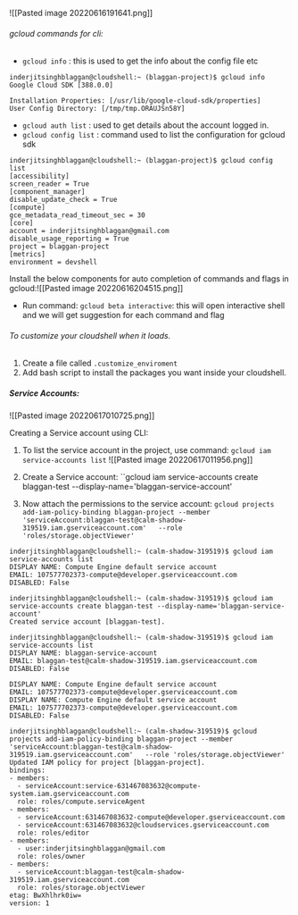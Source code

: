 ![[Pasted image 20220616191641.png]]

###### gcloud commands for cli:

- `gcloud info` : this is used to get the info about the config file etc
```
inderjitsinghblaggan@cloudshell:~ (blaggan-project)$ gcloud info
Google Cloud SDK [388.0.0]

Installation Properties: [/usr/lib/google-cloud-sdk/properties]
User Config Directory: [/tmp/tmp.ORAUJSn58Y]
```
-  `gcloud auth list` : used to get details about the account logged in.
- `gcloud config list` : command used to list the configuration for gcloud sdk
```
inderjitsinghblaggan@cloudshell:~ (blaggan-project)$ gcloud config list
[accessibility]
screen_reader = True
[component_manager]
disable_update_check = True
[compute]
gce_metadata_read_timeout_sec = 30
[core]
account = inderjitsinghblaggan@gmail.com
disable_usage_reporting = True
project = blaggan-project
[metrics]
environment = devshell

```

Install the below components for auto completion of commands and flags in gcloud:![[Pasted image 20220616204515.png]]
- Run command: `gcloud beta interactive`: this will open interactive shell and we will get suggestion for each command and flag


###### To customize your cloudshell when it loads.

1. Create a file called `.customize_enviroment`
2. Add bash script to install the packages you want inside your cloudshell.

##### Service Accounts:
![[Pasted image 20220617010725.png]]

Creating a Service account using CLI:

1. To list the service account in the project, use command: `gcloud iam service-accounts list`
![[Pasted image 20220617011956.png]]

2. Create a Service account: ``gcloud iam service-accounts create blaggan-test --display-name='blaggan-service-account'

3. Now attach the permissions to the service account: `gcloud projects add-iam-policy-binding blaggan-project --member 'serviceAccount:blaggan-test@calm-shadow-319519.iam.gserviceaccount.com'   --role 'roles/storage.objectViewer'`

```
inderjitsinghblaggan@cloudshell:~ (calm-shadow-319519)$ gcloud iam service-accounts list
DISPLAY NAME: Compute Engine default service account
EMAIL: 107577702373-compute@developer.gserviceaccount.com
DISABLED: False

inderjitsinghblaggan@cloudshell:~ (calm-shadow-319519)$ gcloud iam service-accounts create blaggan-test --display-name='blaggan-service-account'
Created service account [blaggan-test].

inderjitsinghblaggan@cloudshell:~ (calm-shadow-319519)$ gcloud iam service-accounts list
DISPLAY NAME: blaggan-service-account
EMAIL: blaggan-test@calm-shadow-319519.iam.gserviceaccount.com
DISABLED: False

DISPLAY NAME: Compute Engine default service account
EMAIL: 107577702373-compute@developer.gserviceaccount.com
DISPLAY NAME: Compute Engine default service account
EMAIL: 107577702373-compute@developer.gserviceaccount.com
DISABLED: False

inderjitsinghblaggan@cloudshell:~ (calm-shadow-319519)$ gcloud projects add-iam-policy-binding blaggan-project --member 'serviceAccount:blaggan-test@calm-shadow-319519.iam.gserviceaccount.com'   --role 'roles/storage.objectViewer'
Updated IAM policy for project [blaggan-project].
bindings:
- members:
  - serviceAccount:service-631467083632@compute-system.iam.gserviceaccount.com
  role: roles/compute.serviceAgent
- members:
  - serviceAccount:631467083632-compute@developer.gserviceaccount.com
  - serviceAccount:631467083632@cloudservices.gserviceaccount.com
  role: roles/editor
- members:
  - user:inderjitsinghblaggan@gmail.com
  role: roles/owner
- members:
  - serviceAccount:blaggan-test@calm-shadow-319519.iam.gserviceaccount.com
  role: roles/storage.objectViewer
etag: BwXhlhrk0iw=
version: 1

```
